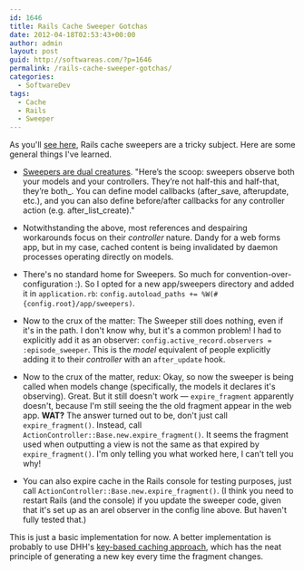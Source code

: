 ```yaml
---
id: 1646
title: Rails Cache Sweeper Gotchas
date: 2012-04-18T02:53:43+00:00
author: admin
layout: post
guid: http://softwareas.com/?p=1646
permalink: /rails-cache-sweeper-gotchas/
categories:
  - SoftwareDev
tags:
  - Cache
  - Rails
  - Sweeper
---
```

As you'll [see here](http://stackoverflow.com/questions/1463714/in-rails-a-sweeper-isnt-getting-called-in-a-model-only-setup), Rails cache sweepers are a tricky subject. Here are some general things I've learned.

* [Sweepers are dual creatures](http://codelevy.com/2008/03/04/rails-caching-sweepers-controllers-and-models). "Here’s the scoop: sweepers observe both your models and your controllers. They’re not half-this and half-that, they’re both_. You can define model callbacks (after_save, afterupdate, etc.), and you can also define before/after callbacks for any controller action (e.g. after_list_create)."

* Notwithstanding the above, most references and despairing workarounds focus on their _controller_ nature. Dandy for a web forms app, but in my case, cached content is being invalidated by daemon processes operating directly on models.

* There's no standard home for Sweepers. So much for convention-over-configuration :). So I opted for a new app/sweepers directory and added it in `application.rb`: `config.autoload_paths += %W(#{config.root}/app/sweepers)`.

* Now to the crux of the matter: The Sweeper still does nothing, even if it's in the path. I don't know why, but it's a common problem! I had to explicitly add it as an observer: `config.active_record.observers = :episode_sweeper`. This is the _model_ equivalent of people explicitly adding it to their _controller_ with an `after_update` hook.

* Now to the crux of the matter, redux: Okay, so now the sweeper is being called when models change (specifically, the models it declares it's observing). Great. But it still doesn't work &mdash; `expire_fragment` apparently doesn't, because I'm still seeing the the old fragment appear in the web app. **WAT?** The answer turned out to be, don't just call `expire_fragment()`. Instead, call `ActionController::Base.new.expire_fragment()`. It seems the fragment used when outputting a view is not the same as that expired by `expire_fragment()`. I'm only telling you what worked here, I can't tell you why!

* You can also expire cache in the Rails console for testing purposes, just call `ActionController::Base.new.expire_fragment()`. (I think you need to restart Rails (and the console) if you update the sweeper code, given that it's set up as an arel observer in the config line above. But haven't fully tested that.)

This is just a basic implementation for now. A better implementation is probably to use DHH's [key-based caching approach](http://37signals.com/svn/posts/3113-how-key-based-cache-expiration-works), which has the neat principle of generating a new key every time the fragment changes.

<script src="https://gist.github.com/2410695.js?file=episode_sweeper.rb"></script>